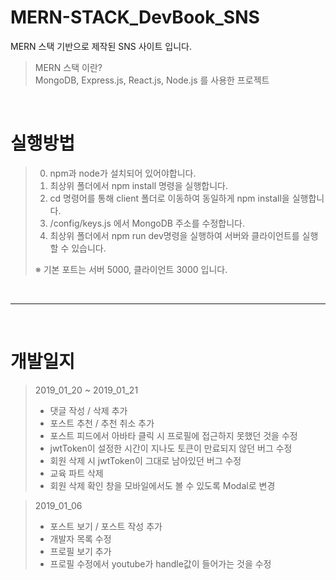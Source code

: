 # MERN-STACK_DevBook_SNS

MERN 스택 기반으로 제작된 SNS 사이트 입니다.
<br/>
> MERN 스택 이란? <br/>
> MongoDB, Express.js, React.js, Node.js 를 사용한 프로젝트

<br/>

# 실행방법
> 
> 0. npm과 node가 설치되어 있어야합니다.
> 1. 최상위 폴더에서 npm install 명령을 실행합니다.
> 2. cd 명령어를 통해 client 폴더로 이동하여 동일하게 npm install을 실행합니다.
> 3. /config/keys.js 에서 MongoDB 주소를 수정합니다.
> 4. 최상위 폴더에서 npm run dev명령을 실행하여 서버와 클라이언트를 실행할 수 있습니다.
>  
> ※ 기본 포트는 서버 5000, 클라이언트 3000 입니다.

<br/>

<hr/>

<br/>

# 개발일지

> 2019_01_20 ~ 2019_01_21
> * 댓글 작성 / 삭제 추가
> * 포스트 추천 / 추천 취소 추가
> * 포스트 피드에서 아바타 클릭 시 프로필에 접근하지 못했던 것을 수정
> * jwtToken이 설정한 시간이 지나도 토큰이 만료되지 않던 버그 수정
> * 회원 삭제 시 jwtToken이 그대로 남아있던 버그 수정
> * 교육 파트 삭제
> * 회원 삭제 확인 창을 모바일에서도 볼 수 있도록 Modal로 변경


> 2019_01_06
> * 포스트 보기 / 포스트 작성 추가
> * 개발자 목록 수정
> * 프로필 보기 추가
> * 프로필 수정에서 youtube가 handle값이 들어가는 것을 수정
